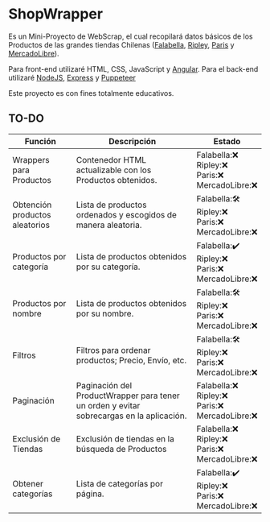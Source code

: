 # ShopWrapper

Es un Mini-Proyecto de WebScrap, el cual recopilará datos básicos de los Productos de las grandes tiendas Chilenas ([Falabella](https://www.falabella.com/falabella-cl), [Ripley](https://simple.ripley.cl), [Paris](https://www.paris.cl) y [MercadoLibre](https://www.mercadolibre.cl)).

Para front-end utilizaré HTML, CSS, JavaScript y [Angular](https://angular.io).
Para el back-end utilizaré [NodeJS](https://nodejs.org/en/), [Express](https://expressjs.com/es/) y [Puppeteer](https://pptr.dev)

Este proyecto es con fines totalmente educativos.

## TO-DO

| Función                        | Descripción                              | Estado                                                        |
| ------------------------------ | ---------------------------------------- | ------------------------------------------------------------- |
| Wrappers para Productos        | Contenedor HTML actualizable con los Productos obtenidos.    | Falabella:❌<br />Ripley:❌<br />Paris:❌<br />MercadoLibre:❌ |
| Obtención productos aleatorios | Lista de productos ordenados y escogidos de manera aleatoria. | Falabella:🛠️<br />Ripley:❌<br />Paris:❌<br />MercadoLibre:❌ |
| Productos por categoría        | Lista de productos obtenidos por su categoría.               | Falabella:✔️<br />Ripley:❌<br />Paris:❌<br />MercadoLibre:❌ |
| Productos por nombre           | Lista de productos obtenidos por su nombre.                  | Falabella:🛠️<br />Ripley:❌<br />Paris:❌<br />MercadoLibre:❌ |
| Filtros                        | Filtros para ordenar productos; Precio, Envío, etc.          | Falabella:🛠️<br />Ripley:❌<br />Paris:❌<br />MercadoLibre:❌ |
| Paginación                     | Paginación del ProductWrapper para tener un orden y evitar sobrecargas en la aplicación. | Falabella:❌<br />Ripley:❌<br />Paris:❌<br />MercadoLibre:❌ |
| Exclusión de Tiendas           | Exclusión de tiendas en la búsqueda de Productos             | Falabella:❌<br />Ripley:❌<br />Paris:❌<br />MercadoLibre:❌ |
| Obtener categorías             | Lista de categorías por página.                              | Falabella:✔️<br />Ripley:❌<br />Paris:❌<br />MercadoLibre:❌ |


